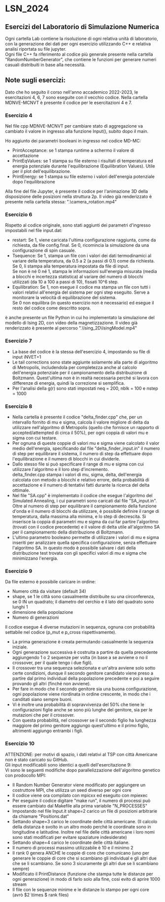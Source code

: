 # LSN_2024
## Esercizi del Laboratorio di Simulazione Numerica
Ogni cartella Lab contiene la risoluzione di ogni relativa unità di laboratorio, con la generazione dei dati per ogni esercizio utilizzando C++ e relativa analisi riportata su file jupyter. <br>
Ogni file C++ fa riferimento al codice più generale presente nella cartella "RandomNumberGenerator", che contiene le funzioni per generare numeri casuali distribuiti in base alla necessità.

## Note sugli esercizi:
Dato che ho seguito il corso nell'anno accademico 2022-2023, le esercitazioni 4, 6, 7 sono eseguite con il vecchio codice.
Nella cartella MDNVE-MCNVT è presente il codice per le esercitazioni 4 e 7.

### Esercizio 4
Nel file cpp MDNVE-MCNVT per cambiare stato di aggregazione va cambiato il valore in ingresso alla funzione Input(), subito dopo il main. 

Ho aggiunto dei parametri booleani in ingresso nel codice MD-MC:
- PrintAcceptance: se 1 stampa runtime a schermo il valore di accettazione
- PrintEqValues: se 1 stampa su file esterno i risultati di temperatura ed energia potenziale durante l'equilibrazione (Equilibration Values). Utile per il plot dell'equilibrazione.
- PrintEnergy: se 1 stampa su file esterno i valori dell'energia potenziale dopo l'equilibrazione

Alla fine del file Jupyter, è presente il codice per l'animazione 3D della disposizione delle posizioni nella struttura 2p. Il video già renderizzato è presente nella cartella stessa: ".\camera_rotation.mp4"

### Esercizio 6
Rispetto al codice originale, sono stati aggiunti dei parametri d'ingresso impostabili nel file input.dat:
- restart: Se 1, viene caricata l'ultima configurazione raggiunta, come da richiesta, da file config.final. Se 0, ricomincia la simulazione da una configurazione di spin casuale.
- Tsequence: Se 1, stampa un file con i valori dei dati termodinamici al variare della temperatura, da 0.5 a 2 (a passi di 0.1) come da richiesta.<br>
  Se 0, li stampa alla temperatura impostata da file di input.<br>
  Se non è né 0 né 1, stampa le informazioni sull'energia misurata (media a blocchi e incertezza statistica) al variare del numero di blocchi utilizzati (da 10 a 100 a passi di 10), fissati 
  10^6 step.<br>
- Equilibration: Se 1, non esegue il codice ma stampa un file con tutti i valori relativi all'energia del sistema per ogni step eseguito. Serve a monitorare la velocità di equilibrazione del     sistema.<br>
  Se 0 non equilibra (in questo esercizio non è necessario) ed esegue il resto del codice come descritto sopra.

è anche presente un file Python in cui ho implementato la simulazione del modello di Ising 2D, con video della magnetizzazione. Il video già renderizzato è presente al percorso ".\Ising_2D\IsingModel.mp4"

### Esercizio 7
- La base del codice è la stessa dell'esercizio 4, impostando su file di input iNVET=1 <br>
- Le tail corrections sono state aggiunte solamente alla parte di algoritmo di Metropolis, includendola per completezza anche al calcolo dell'energia potenziale per il campionamento della distribuzione di Boltzmann. Quest'ultima non è in realtà necessaria perché si lavora con differenze di energia, quindi la correzione si semplifica. <br>
- Per l'analisi della g(r) sono stati impostati neq = 200, nblk = 100 e nstep = 1000

### Esercizio 8
- Nella cartella è presente il codice "delta_finder.cpp" che, per un intervallo fornito di mu e sigma, calcola il valore migliore di delta da utilizzare nell'algoritmo di Metropolis (quello che fornisce un rapporto di accepted/attempted di circa il 50\%), per ogni coppia di valori mu e sigma con cui testare. <br>
- Per ognuna di queste coppie di valori mu e sigma viene calcolato il valor medio dell'energia, specificando dal file "delta_finder_input.in" il numero di step per equilibrare il sistema, il numero di step da effettuare dopo l'equilibrazione e il numero di blocchi in cui dividerle. <br>
- Dallo stesso file si può specificare il range di mu e sigma con cui utilizzare l'algoritmo e il loro step d'incremento. <br>
delta_finder.cpp stampa i valori di mu, sigma, delta, dell'energia calcolata con metodo a blocchi e relativo errore, della probabilità di accettazione e il numero di tentativi fatti durante la ricerca del delta ottimale. <br>
- Nel file "SA.cpp" è implementato il codice che esegue l'algoritmo del Simulated Annealing, i cui parametri sono caricati dal file "SA_input.in". Oltre al numero di step per equilibrare il campionamento della funzione d'onda e il numero di blocchi da utilizzare, è possibile definire il range di temperatura, dalla massima alla minima, e lo step di decrescita. Si inserisce la coppia di parametri mu e sigma da cui far partire l'algoritmo (trovati con il codice precedente) e il valore di delta utile all'algoritmo SA per il campionamento della distribuzione di Boltzmann. <br>
- L'ultimo parametro booleano permette di utilizzare i valori di mu e sigma inseriti per analizzare quella specifica configurazione, senza effettuare l'algoritmo SA. In questo modo è possibile salvare i dati della distribuzione test trovata con gli specifici valori di mu e sigma che minimizzano l'energia.

### Esercizio 9
Da file esterno è possibile caricare in ordine:
- Numero città da visitare (default 34)
- shape, se 1 le città sono casualmente distribuite su una circonferenza, se 0 IN un quadrato; il diametro del cerchio e il lato del quadrato sono lunghi 1
- dimensione della popolazione
- Numero di generazioni

Il codice esegue 4 diverse mutazioni in sequenza, ognuna con probabilità settabile nel codice (p_mut e p_cross rispettivamente). <br>
- La prima generazione è creata permutando casualmente la sequenza iniziale. <br>
- Ogni generazione successiva è costruita a partire da quella precedente aggiungendo 1 o 2 sequenze per volta (in base a se avviene o no il crossover, per il quale tengo i due figli). <br>
- Il crossover tra una sequenza selezionata e un'altra avviene solo sotto certe condizioni, dunque il secondo genitore candidato viene preso a partire dal primo individual della popolazione precedente e poi a seguire provando gli altri (finché non avviene).
- Per fare in modo che il secondo genitore sia una buona configurazione, ogni popolazione viene riordinata in ordine crescente, in modo che i canditati siano sempre buoni. <br>
- Vi è inoltre una probabilità di sopravvivenza del 50\% che tiene le configurazioni figlie anche se sono più lunghe del genitore, sia per le mutazioni che per il crossover.
- Con questa probabilità, nel crossover se il secondo figlio ha lunghezza maggiore del primo genitore aggiungo quest'ultimo e il primo figlio, altrimenti aggiungo entrambi i figli.

### Esercizio 10
ATTENZIONE: per motivi di spazio, i dati relativi al TSP con città Americane non è stato caricato su GitHub. <br>
Gli input modificabili sono identici a quelli dell'esercitazione 9:<br>
Vi sono le seguenti modifiche dopo parallelizzazione dell'algoritmo genetico con prodocollo MPI:
- Il Random Number Generator viene modificato per aggiungere un costruttore MPI, che utilizza un seed diverso per ogni core
- Il codice viene ora compilato con mpicxx ed eseguito con mpiexec
- Per eseguire il codice digitare "make run", il numero di processi può essere cambiato dal Makefile alla prima variabile "N_PROCESSES"
- Impostando nel file Input.it shape=2 carico un file di posizioni arbitrarie da chiamare "Positions.dat"
- Settando shape=3 carico le coordinate delle città americane. (Il calcolo della distanza è svolto in un altro modo perché le coordinate sono in longitudine e latitudine. Inoltre nel file delle città americane i loro nomi sono stati modificati per evitare spaziature indesiderate)
- Settando shape=4 carico le coordinate delle città italiane.
- Il numero di processi massimo utilizzabile è 10 e il minimo 2
- Il rank 0 genera ANCHE le coppie di core che comunicano
(uno per generare le coppie di core che si scambiano gli individual e gli altri due che se li scambiano. Se sono 3 sicuramente gli altri due se li scambiano sempre)
- Modificato il PrintDistance (funzione che stampa tutte le distanze per ogni generazione) in modo di farlo solo alla fine, cosi evito di aprire 1000 stream
- Il file con le sequenze minime e le distanze lo stampo per ogni core (avrò $2 \\times $ rank files)
